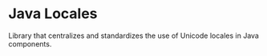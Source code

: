# Java Locales

Library that centralizes and standardizes the use of Unicode locales in Java components.
